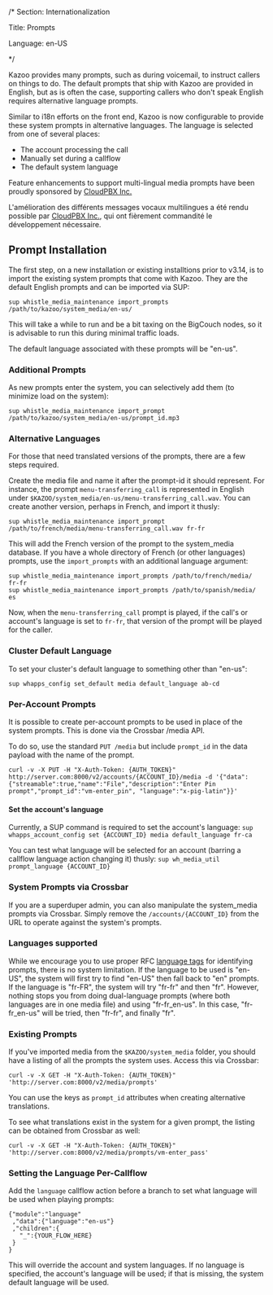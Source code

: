 /*
Section: Internationalization

Title: Prompts

Language: en-US

*/

Kazoo provides many prompts, such as during voicemail, to instruct callers on things to do. The default prompts that ship with Kazoo are provided in English, but as is often the case, supporting callers who don't speak English requires alternative language prompts.

Similar to i18n efforts on the front end, Kazoo is now configurable to provide these system prompts in alternative languages. The language is selected from one of several places:

* The account processing the call
* Manually set during a callflow
* The default system language

Feature enhancements to support multi-lingual media prompts have been proudly sponsored by [CloudPBX Inc.](http://cloudpbx.ca)

L'amélioration des différents messages vocaux multilingues a été rendu possible par [CloudPBX Inc.](http://cloudpbx.ca), qui ont fièrement commandité le développement nécessaire.

## Prompt Installation

The first step, on a new installation or existing installtions prior to v3.14, is to import the existing system prompts that come with Kazoo. They are the default English prompts and can be imported via SUP:

    sup whistle_media_maintenance import_prompts /path/to/kazoo/system_media/en-us/

This will take a while to run and be a bit taxing on the BigCouch nodes, so it is advisable to run this during minimal traffic loads.

The default language associated with these prompts will be "en-us".

### Additional Prompts

As new prompts enter the system, you can selectively add them (to minimize load on the system):

    sup whistle_media_maintenance import_prompt /path/to/kazoo/system_media/en-us/prompt_id.mp3

### Alternative Languages

For those that need translated versions of the prompts, there are a few steps required.

Create the media file and name it after the prompt-id it should represent. For instance, the prompt `menu-transferring_call` is represented in English under `$KAZOO/system_media/en-us/menu-transferring_call.wav`. You can create another version, perhaps in French, and import it thusly:

    sup whistle_media_maintenance import_prompt /path/to/french/media/menu-transferring_call.wav fr-fr

This will add the French version of the prompt to the system_media database. If you have a whole directory of French (or other languages) prompts, use the `import_prompts` with an additional language argument:

    sup whistle_media_maintenance import_prompts /path/to/french/media/ fr-fr
    sup whistle_media_maintenance import_prompts /path/to/spanish/media/ es

Now, when the `menu-transferring_call` prompt is played, if the call's or account's language is set to `fr-fr`, that version of the prompt will be played for the caller.

### Cluster Default Language

To set your cluster's default language to something other than "en-us":

    sup whapps_config set_default media default_language ab-cd

### Per-Account Prompts

It is possible to create per-account prompts to be used in place of the system prompts. This is done via the Crossbar /media API.

To do so, use the standard `PUT /media` but include `prompt_id` in the data payload with the name of the prompt.

    curl -v -X PUT -H "X-Auth-Token: {AUTH_TOKEN}" http://server.com:8000/v2/accounts/{ACCOUNT_ID}/media -d '{"data":{"streamable":true,"name":"File","description":"Enter Pin prompt","prompt_id":"vm-enter_pin", "language":"x-pig-latin"}}'

#### Set the account's language

Currently, a SUP command is required to set the account's language: `sup whapps_account_config set {ACCOUNT_ID} media default_language fr-ca`

You can test what language will be selected for an account (barring a callflow language action changing it) thusly: `sup wh_media_util prompt_language {ACCOUNT_ID}`

### System Prompts via Crossbar

If you are a superduper admin, you can also manipulate the system_media prompts via Crossbar. Simply remove the `/accounts/{ACCOUNT_ID}` from the URL to operate against the system's prompts.

### Languages supported

While we encourage you to use proper RFC [language tags](http://www.w3.org/Protocols/rfc2616/rfc2616-sec3.html#sec3.10) for identifying prompts, there is no system limitation. If the language to be used is "en-US", the system will first try to find "en-US" then fall back to "en" prompts. If the language is "fr-FR", the system will try "fr-fr" and then "fr". However, nothing stops you from doing dual-language prompts (where both languages are in one media file) and using "fr-fr_en-us". In this case, "fr-fr_en-us" will be tried, then "fr-fr", and finally "fr".

### Existing Prompts

If you've imported media from the `$KAZOO/system_media` folder, you should have a listing of all the prompts the system uses. Access this via Crossbar:

    curl -v -X GET -H "X-Auth-Token: {AUTH_TOKEN}" 'http://server.com:8000/v2/media/prompts'

You can use the keys as `prompt_id` attributes when creating alternative translations.

To see what translations exist in the system for a given prompt, the listing can be obtained from Crossbar as well:

    curl -v -X GET -H "X-Auth-Token: {AUTH_TOKEN}" 'http://server.com:8000/v2/media/prompts/vm-enter_pass'

### Setting the Language Per-Callflow

Add the `language` callflow action before a branch to set what language will be used when playing prompts:

    {"module":"language"
     ,"data":{"language":"en-us"}
     ,"children":{
       "_":{YOUR_FLOW_HERE}
     }
    }

This will override the account and system languages. If no language is specified, the account's language will be used; if that is missing, the system default language will be used.
